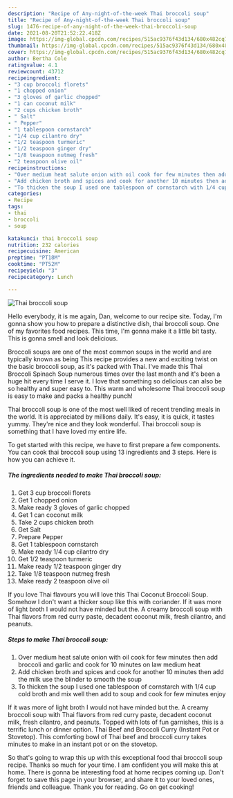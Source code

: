 ```yaml
---
description: "Recipe of Any-night-of-the-week Thai broccoli soup"
title: "Recipe of Any-night-of-the-week Thai broccoli soup"
slug: 1476-recipe-of-any-night-of-the-week-thai-broccoli-soup
date: 2021-08-20T21:52:22.418Z
image: https://img-global.cpcdn.com/recipes/515ac9376f43d134/680x482cq70/thai-broccoli-soup-recipe-main-photo.jpg
thumbnail: https://img-global.cpcdn.com/recipes/515ac9376f43d134/680x482cq70/thai-broccoli-soup-recipe-main-photo.jpg
cover: https://img-global.cpcdn.com/recipes/515ac9376f43d134/680x482cq70/thai-broccoli-soup-recipe-main-photo.jpg
author: Bertha Cole
ratingvalue: 4.1
reviewcount: 43712
recipeingredient:
- "3 cup broccoli florets"
- "1 chopped onion"
- "3 gloves of garlic chopped"
- "1 can coconut milk"
- "2 cups chicken broth"
- " Salt"
- " Pepper"
- "1 tablespoon cornstarch"
- "1/4 cup cilantro dry"
- "1/2 teaspoon turmeric"
- "1/2 teaspoon ginger dry"
- "1/8 teaspoon nutmeg fresh"
- "2 teaspoon olive oil"
recipeinstructions:
- "Over medium heat salute onion with oil cook for few minutes then add broccoli and garlic and cook for 10 minutes on law medium heat"
- "Add chicken broth and spices and cook for another 10 minutes then add the milk use the blinder to smooth the soup"
- "To thicken the soup I used one tablespoon of cornstarch with 1/4 cup cold broth and mix well then add to soup and cook for few minutes enjoy"
categories:
- Recipe
tags:
- thai
- broccoli
- soup

katakunci: thai broccoli soup 
nutrition: 232 calories
recipecuisine: American
preptime: "PT18M"
cooktime: "PT52M"
recipeyield: "3"
recipecategory: Lunch

---
```



![Thai broccoli soup](https://img-global.cpcdn.com/recipes/515ac9376f43d134/680x482cq70/thai-broccoli-soup-recipe-main-photo.jpg)

Hello everybody, it is me again, Dan, welcome to our recipe site. Today, I'm gonna show you how to prepare a distinctive dish, thai broccoli soup. One of my favorites food recipes. This time, I'm gonna make it a little bit tasty. This is gonna smell and look delicious.

Broccoli soups are one of the most common soups in the world and are typically known as being This recipe provides a new and exciting twist on the basic broccoli soup, as it&#39;s packed with Thai. I&#39;ve made this Thai Broccoli Spinach Soup numerous times over the last month and it&#39;s been a huge hit every time I serve it. I love that something so delicious can also be so healthy and super easy to. This warm and wholesome Thai broccoli soup is easy to make and packs a healthy punch!

Thai broccoli soup is one of the most well liked of recent trending meals in the world. It is appreciated by millions daily. It's easy, it is quick, it tastes yummy. They're nice and they look wonderful. Thai broccoli soup is something that I have loved my entire life.


To get started with this recipe, we have to first prepare a few components. You can cook thai broccoli soup using 13 ingredients and 3 steps. Here is how you can achieve it.

<!--inarticleads1-->

##### The ingredients needed to make Thai broccoli soup:

1. Get 3 cup broccoli florets
1. Get 1 chopped onion
1. Make ready 3 gloves of garlic chopped
1. Get 1 can coconut milk
1. Take 2 cups chicken broth
1. Get  Salt
1. Prepare  Pepper
1. Get 1 tablespoon cornstarch
1. Make ready 1/4 cup cilantro dry
1. Get 1/2 teaspoon turmeric
1. Make ready 1/2 teaspoon ginger dry
1. Take 1/8 teaspoon nutmeg fresh
1. Make ready 2 teaspoon olive oil


If you love Thai flavours you will love this Thai Coconut Broccoli Soup. Somehow I don&#39;t want a thicker soup like this with coriander. If it was more of light broth I would not have minded but the. A creamy broccoli soup with Thai flavors from red curry paste, decadent coconut milk, fresh cilantro, and peanuts. 

<!--inarticleads2-->

##### Steps to make Thai broccoli soup:

1. Over medium heat salute onion with oil cook for few minutes then add broccoli and garlic and cook for 10 minutes on law medium heat
1. Add chicken broth and spices and cook for another 10 minutes then add the milk use the blinder to smooth the soup
1. To thicken the soup I used one tablespoon of cornstarch with 1/4 cup cold broth and mix well then add to soup and cook for few minutes enjoy


If it was more of light broth I would not have minded but the. A creamy broccoli soup with Thai flavors from red curry paste, decadent coconut milk, fresh cilantro, and peanuts. Topped with lots of fun garnishes, this is a terrific lunch or dinner option. Thai Beef and Broccoli Curry (Instant Pot or Stovetop). This comforting bowl of Thai beef and broccoli curry takes minutes to make in an instant pot or on the stovetop. 

So that's going to wrap this up with this exceptional food thai broccoli soup recipe. Thanks so much for your time. I am confident you will make this at home. There is gonna be interesting food at home recipes coming up. Don't forget to save this page in your browser, and share it to your loved ones, friends and colleague. Thank you for reading. Go on get cooking!
